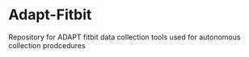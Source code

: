 # Adapt-Fitbit
Repository for ADAPT fitbit data collection tools used for autonomous collection prodcedures
